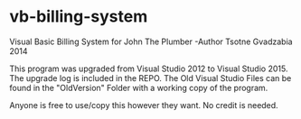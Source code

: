 # vb-billing-system
Visual Basic Billing System for John The Plumber -Author Tsotne Gvadzabia 2014

This program was upgraded from Visual Studio 2012 to Visual Studio 2015. The upgrade log is included in the REPO. The Old Visual Studio Files can be found in the "OldVersion" Folder with a working copy of the program.

Anyone is free to use/copy this however they want. No credit is needed.
